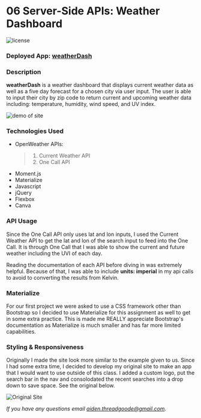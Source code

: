 # 06 Server-Side APIs: Weather Dashboard
![license](https://img.shields.io/github/license/a-thread/Weather-API-Aiden)

### Deployed App: [weatherDash](https://a-thread.github.io/Weather-API-Aiden/)

### Description
**weatherDash** is a weather dashboard that displays current weather data as well as a five day forecast for a chosen city via user input. The user is able to input their city by zip code to return current and upcoming weather data including: temperature, humidity, wind speed, and UV index. 

![demo of site](/assets/images/demo-nl.gif)

### Technologies Used
- OpenWeather APIs:
  >1. Current Weather API
  >2. One Call API
- Moment.js
- Materialize
- Javascript
- jQuery
- Flexbox
- Canva

### API Usage
Since the One Call API only uses lat and lon inputs, I used the Current Weather API to get the lat and lon of the search input to feed into the One Call. It is through One Call that I was able to show the current and future weather including the UVI of each day. 

Reading the documentation of each API before diving in was extremely helpful. Because of that, I was able to include **units: imperial** in my api calls to avoid to converting the results from Kelvin.

### Materialize
For our first project we were asked to use a CSS framework other than Bootstrap so I decided to use Materialize for this assignment as well to get in some extra practice. This is made me REALLY appreciate Bootstrap's documentation as Materialize is much smaller and has far more limited capabilities. 

### Styling & Responsiveness
Originally I made the site look more similar to the example given to us. Since I had some extra time, I decided to develop my original site to make an app that I would want to use outside of this class. I added a custom logo, put the search bar in the nav and consolodated the recent searches into a drop down to save space. See the original below.

![Original Site](assets/images/site1.gif)

*If you have any questions email [aiden.threadgoode@gmail.com](mailto:aiden.threadgoode@gmail.com).*
